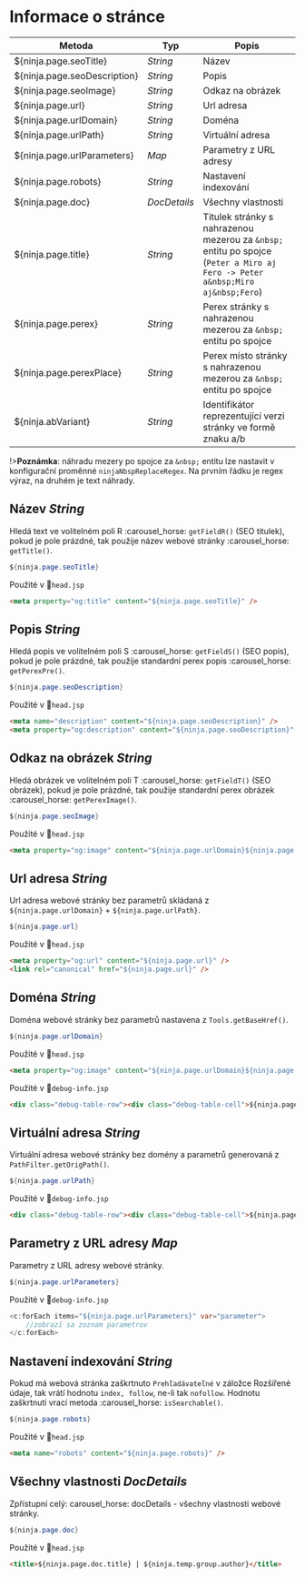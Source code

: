 # Informace o stránce

| Metoda | Typ | Popis |
 | ---------------------------- | ------------ | ----------------------------------------------------------------------------------------------------------------------------- |
 | ${ninja.page.seoTitle}       | *String*     | Název |
 | ${ninja.page.seoDescription} | *String*     | Popis |
 | ${ninja.page.seoImage}       | *String*     | Odkaz na obrázek |
 | ${ninja.page.url}            | *String*     | Url adresa |
 | ${ninja.page.urlDomain}      | *String*     | Doména |
 | ${ninja.page.urlPath}        | *String*     | Virtuální adresa |
 | ${ninja.page.urlParameters}  | *Map*        | Parametry z URL adresy |
 | ${ninja.page.robots}         | *String*     | Nastavení indexování |
 | ${ninja.page.doc}            | *DocDetails* | Všechny vlastnosti |
 | ${ninja.page.title}          | *String*     | Titulek stránky s nahrazenou mezerou za `&nbsp;` entitu po spojce (`Peter a Miro aj Fero -> Peter a&nbsp;Miro aj&nbsp;Fero`) |
 | ${ninja.page.perex}          | *String*     | Perex stránky s nahrazenou mezerou za `&nbsp;` entitu po spojce |
 | ${ninja.page.perexPlace}     | *String*     | Perex místo stránky s nahrazenou mezerou za `&nbsp;` entitu po spojce |
 | ${ninja.abVariant}           | *String*     | Identifikátor reprezentující verzi stránky ve formě znaku a/b |

!>**Poznámka**: náhradu mezery po spojce za `&nbsp;` entitu lze nastavit v konfigurační proměnné `ninjaNbspReplaceRegex`. Na prvním řádku je regex výraz, na druhém je text náhrady.

## Název *String*

Hledá text ve volitelném poli R :carousel\_horse: `getFieldR()` (SEO titulek), pokud je pole prázdné, tak použije název webové stránky :carousel\_horse: `getTitle()`.

```java
${ninja.page.seoTitle}
```

Použité v :ghost:<code>head.jsp</code>

```html
<meta property="og:title" content="${ninja.page.seoTitle}" />
```

## Popis *String*

Hledá popis ve volitelném poli S :carousel\_horse: `getFieldS()` (SEO popis), pokud je pole prázdné, tak použije standardní perex popis :carousel\_horse: `getPerexPre()`.

```java
${ninja.page.seoDescription}
```

Použité v :ghost:<code>head.jsp</code>

```html
<meta name="description" content="${ninja.page.seoDescription}" />
<meta property="og:description" content="${ninja.page.seoDescription}" />
```

## Odkaz na obrázek *String*

Hledá obrázek ve volitelném poli T :carousel\_horse: `getFieldT()` (SEO obrázek), pokud je pole prázdné, tak použije standardní perex obrázek :carousel\_horse: `getPerexImage()`.

```java
${ninja.page.seoImage}
```

Použité v :ghost:<code>head.jsp</code>

```html
<meta property="og:image" content="${ninja.page.urlDomain}${ninja.page.seoImage}" />
```

## Url adresa *String*

Url adresa webové stránky bez parametrů skládaná z `${ninja.page.urlDomain}` + `${ninja.page.urlPath}`.

```java
${ninja.page.url}
```

Použité v :ghost:<code>head.jsp</code>

```html
<meta property="og:url" content="${ninja.page.url}" />
<link rel="canonical" href="${ninja.page.url}" />
```

## Doména *String*

Doména webové stránky bez parametrů nastavena z `Tools.getBaseHref()`.

```java
${ninja.page.urlDomain}
```

Použité v :ghost:<code>head.jsp</code>

```html
<meta property="og:image" content="${ninja.page.urlDomain}${ninja.page.seoImage}" />
```

Použité v :ghost:<code>debug-info.jsp</code>

```html
<div class="debug-table-row"><div class="debug-table-cell">${ninja.page.urlDomain}</div></div>
```

## Virtuální adresa *String*

Virtuální adresa webové stránky bez domény a parametrů generovaná z `PathFilter.getOrigPath()`.

```java
${ninja.page.urlPath}
```

Použité v :ghost:<code>debug-info.jsp</code>

```html
<div class="debug-table-row"><div class="debug-table-cell">${ninja.page.urlPath}</div></div>
```

## Parametry z URL adresy *Map*

Parametry z URL adresy webové stránky.

```java
${ninja.page.urlParameters}
```

Použité v :ghost:<code>debug-info.jsp</code>

```java
<c:forEach items="${ninja.page.urlParameters}" var="parameter">
    //zobrazí sa zoznam parametrov
</c:forEach>
```

## Nastavení indexování *String*

Pokud má webová stránka zaškrtnuto `Prehľadávateľné` v záložce Rozšířené údaje, tak vrátí hodnotu `index, follow`, ne-li tak `nofollow`. Hodnotu zaškrtnutí vrací metoda :carousel\_horse: `isSearchable()`.

```java
${ninja.page.robots}
```

Použité v :ghost:<code>head.jsp</code>

```html
<meta name="robots" content="${ninja.page.robots}" />
```

## Všechny vlastnosti *DocDetails*

Zpřístupní celý: carousel\_horse: docDetails - všechny vlastnosti webové stránky.

```java
${ninja.page.doc}
```

Použité v :ghost:<code>head.jsp</code>

```html
<title>${ninja.page.doc.title} | ${ninja.temp.group.author}</title>
```
